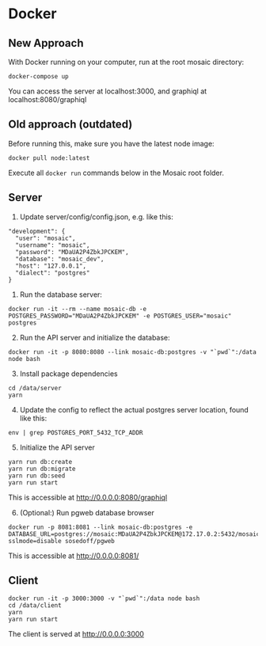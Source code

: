 # Docker

## New Approach
With Docker running on your computer, run at the root mosaic directory:

```
docker-compose up
```

You can access the server at localhost:3000, and graphiql at localhost:8080/graphiql

## Old approach (outdated)

Before running this, make sure you have the latest node image:

```
docker pull node:latest
```

Execute all `docker run` commands below in the Mosaic root folder.

## Server

1. Update server/config/config.json, e.g. like this:

```
"development": {
  "user": "mosaic",
  "username": "mosaic",
  "password": "MDaUA2P4ZbkJPCKEM",
  "database": "mosaic_dev",
  "host": "127.0.0.1",
  "dialect": "postgres"
}
```

1. Run the database server:

```
docker run -it --rm --name mosaic-db -e POSTGRES_PASSWORD="MDaUA2P4ZbkJPCKEM" -e POSTGRES_USER="mosaic" postgres
```

2. Run the API server and initialize the database:

```
docker run -it -p 8080:8080 --link mosaic-db:postgres -v "`pwd`":/data node bash
```

3. Install package dependencies

```
cd /data/server
yarn
```

4. Update the config to reflect the actual postgres server location, found like this:

```
env | grep POSTGRES_PORT_5432_TCP_ADDR
```

5. Initialize the API server

```
yarn run db:create
yarn run db:migrate
yarn run db:seed
yarn run start
```

This is accessible at http://0.0.0.0:8080/graphiql


6. (Optional:) Run pgweb database browser

```
docker run -p 8081:8081 --link mosaic-db:postgres -e DATABASE_URL=postgres://mosaic:MDaUA2P4ZbkJPCKEM@172.17.0.2:5432/mosaic_dev?sslmode=disable sosedoff/pgweb
```

This is accessible at http://0.0.0.0:8081/

## Client

```
docker run -it -p 3000:3000 -v "`pwd`":/data node bash
cd /data/client
yarn
yarn run start
```

The client is served at http://0.0.0.0:3000
